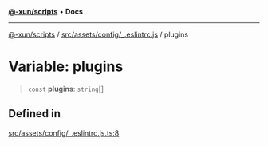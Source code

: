 [**@-xun/scripts**](../../../../../README.md) • **Docs**

***

[@-xun/scripts](../../../../../README.md) / [src/assets/config/\_.eslintrc.js](../README.md) / plugins

# Variable: plugins

> `const` **plugins**: `string`[]

## Defined in

[src/assets/config/\_.eslintrc.js.ts:8](https://github.com/Xunnamius/xscripts/blob/df637b64db981c14c22a425e27a52a97500c0199/src/assets/config/_.eslintrc.js.ts#L8)
